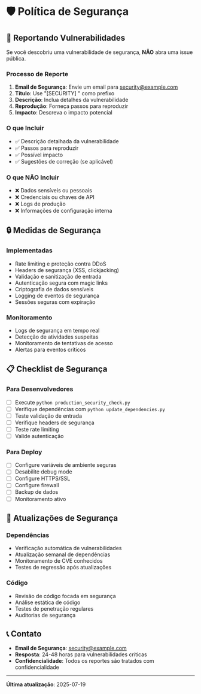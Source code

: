 # 🛡️ Política de Segurança

## 🚨 Reportando Vulnerabilidades

Se você descobriu uma vulnerabilidade de segurança, **NÃO** abra uma issue pública.

### Processo de Reporte

1. **Email de Segurança**: Envie um email para security@example.com
2. **Título**: Use "[SECURITY] " como prefixo
3. **Descrição**: Inclua detalhes da vulnerabilidade
4. **Reprodução**: Forneça passos para reproduzir
5. **Impacto**: Descreva o impacto potencial

### O que Incluir

- ✅ Descrição detalhada da vulnerabilidade
- ✅ Passos para reproduzir
- ✅ Possível impacto
- ✅ Sugestões de correção (se aplicável)

### O que NÃO Incluir

- ❌ Dados sensíveis ou pessoais
- ❌ Credenciais ou chaves de API
- ❌ Logs de produção
- ❌ Informações de configuração interna

## 🔒 Medidas de Segurança

### Implementadas

- Rate limiting e proteção contra DDoS
- Headers de segurança (XSS, clickjacking)
- Validação e sanitização de entrada
- Autenticação segura com magic links
- Criptografia de dados sensíveis
- Logging de eventos de segurança
- Sessões seguras com expiração

### Monitoramento

- Logs de segurança em tempo real
- Detecção de atividades suspeitas
- Monitoramento de tentativas de acesso
- Alertas para eventos críticos

## 📋 Checklist de Segurança

### Para Desenvolvedores

- [ ] Execute `python production_security_check.py`
- [ ] Verifique dependências com `python update_dependencies.py`
- [ ] Teste validação de entrada
- [ ] Verifique headers de segurança
- [ ] Teste rate limiting
- [ ] Valide autenticação

### Para Deploy

- [ ] Configure variáveis de ambiente seguras
- [ ] Desabilite debug mode
- [ ] Configure HTTPS/SSL
- [ ] Configure firewall
- [ ] Backup de dados
- [ ] Monitoramento ativo

## 🔄 Atualizações de Segurança

### Dependências

- Verificação automática de vulnerabilidades
- Atualização semanal de dependências
- Monitoramento de CVE conhecidos
- Testes de regressão após atualizações

### Código

- Revisão de código focada em segurança
- Análise estática de código
- Testes de penetração regulares
- Auditorias de segurança

## 📞 Contato

- **Email de Segurança**: security@example.com
- **Resposta**: 24-48 horas para vulnerabilidades críticas
- **Confidencialidade**: Todos os reportes são tratados com confidencialidade

---

**Última atualização**: 2025-07-19
